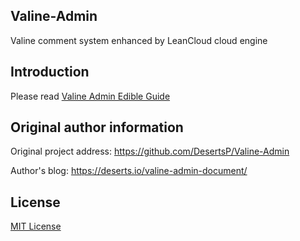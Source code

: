 ## Valine-Admin

Valine comment system enhanced by LeanCloud cloud engine

## Introduction

Please read [Valine Admin Edible Guide](https://spoience.com/valine-admin.html)

## Original author information

Original project address: https://github.com/DesertsP/Valine-Admin

Author's blog: https://deserts.io/valine-admin-document/

## License

[MIT License](https://github.com/Spoience/Valine-Admin/blob/master/LICENSE)
